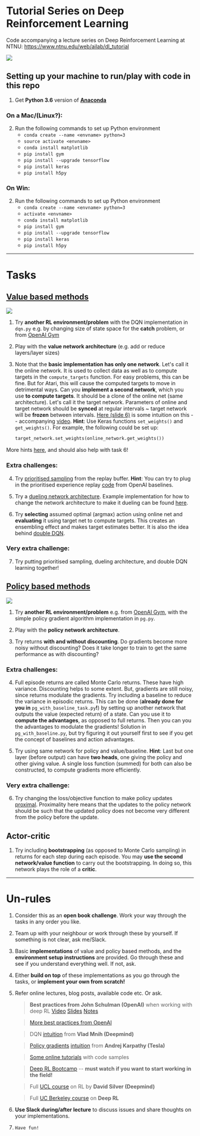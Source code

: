 # Tutorial Series on Deep Reinforcement Learning
Code accompanying a lecture series on Deep Reinforcement Learning at NTNU: https://www.ntnu.edu/web/ailab/dl_tutorial

![](https://github.com/traai/drl-tutorial/blob/master/assets/drl-tutorial.png?raw=true)

## Setting up your machine to run/play with code in this repo

1. Get __Python 3.6__ version of [__Anaconda__](https://www.anaconda.com/download/)

### On a Mac/(Linux?):
2. Run the following commands to set up Python environment
	* `conda create --name <envname> python=3`
	* `source activate <envname>`
	* `conda install matplotlib`
	* `pip install gym`
	* `pip install --upgrade tensorflow`
	* `pip install keras`
	* `pip install h5py`

### On Win:
2. Run the following commands to set up Python environment
	* `conda create --name <envname> python=3`
	* `activate <envname>`
	* `conda install matplotlib`
	* `pip install gym`
	* `pip install --upgrade tensorflow`
	* `pip install keras`
	* `pip install h5py`

---

# Tasks

## [Value based methods](https://github.com/traai/drl-tutorial/tree/master/value)

![](https://github.com/traai/drl-tutorial/blob/master/assets/catch.gif?raw=true)

1. Try **another RL environment/problem** with the DQN implementation in `dqn.py` e.g. by changing size of state space for the **catch** problem, or from [OpenAI Gym](https://gym.openai.com/envs/) 

2. Play with the **value network architecture** (e.g. add or reduce layers/layer sizes)

3. Note that the **basic implementation has only one network**. Let's call it the online network. It is used to collect data as well as to compute targets in the `compute_targets` function. For easy problems, this can be fine. But for Atari, this will cause the computed targets to move in detrimental ways. Can you **implement a second network**, which you use **to compute targets**. It should be a clone of the online net (same architecture). Let's call it the target network. Parameters of online and target network should be **synced** at regular intervals ~ target network will be **frozen** between intervals. [Here (slide 6)](https://drive.google.com/file/d/0BxXI_RttTZAhVUhpbDhiSUFFNjg/view) is some intuition on this -- accompanying [video](https://www.youtube.com/watch?v=fevMOp5TDQs). **Hint**: Use Keras functions `set_weights()` and `get_weights()`. For example, the following could be set up:

	```python
	target_network.set_weights(online_network.get_weights())
	```
More hints [here](https://github.com/keon/deep-q-learning/blob/master/ddqn.py), and should also help with task 6!

### Extra challenges:

4. Try [prioritised sampling](https://arxiv.org/pdf/1511.05952.pdf) from the replay buffer. **Hint**: You can try to plug in the prioritised experience replay [code](https://github.com/openai/baselines/blob/master/baselines/deepq/replay_buffer.py) from OpenAI baselines.

5. Try a [dueling network architecture](https://arxiv.org/pdf/1511.06581.pdf). Example implementation for how to change the network architecture to make it dueling can be found [here](https://github.com/matthiasplappert/keras-rl/blob/master/rl/agents/dqn.py#L89).

6. Try **selecting** assumed optimal (argmax) action using online net and **evaluating** it using target net to compute targets. This creates an ensembling effect and makes target estimates better. It is also the idea behind [double DQN](https://arxiv.org/pdf/1509.06461.pdf).


### Very extra challenge:

7. Try putting prioritised sampling, dueling architecture, and double DQN learning together!

## [Policy based methods](https://github.com/traai/drl-tutorial/tree/master/pg)

![](https://github.com/traai/drl-tutorial/blob/master/assets/balance.gif?raw=true)

1. Try **another RL environment/problem** e.g. from [OpenAI Gym](https://gym.openai.com/envs/), with the simple policy gradient algorithm implementation in `pg.py`.

2. Play with the **policy network architecture**.

3. Try returns **with and without discounting**. Do gradients become more noisy without discounting? Does it take longer to train to get the same performance as with discounting?

### Extra challenges:

4. Full episode returns are called Monte Carlo returns. These have high variance. Discounting helps to some extent. But, gradients are still noisy, since returns modulate the gradients. Try including a baseline to reduce the variance in episodic returns. This can be done (**already done for you in** `pg_with_baseline_task.py`**!**) by setting up another network that outputs the value (expected return) of a state. Can you use it to **compute the advantages**, as opposed to full returns. Then you can you the advantages to modulate the gradients! Solution in `pg_with_baseline.py`, but try figuring it out yourself first to see if you get the concept of baselines and action advantages.

5. Try using same network for policy and value/baseline. **Hint**: Last but one layer (before output) can have **two heads**, one giving the policy and other giving value. A single loss function (summed) for both can also be constructed, to compute gradients more efficiently. 

### Very extra challenge:
6. Try changing the loss/objective function to make policy updates [proximal](https://arxiv.org/pdf/1707.06347.pdf). Proximality here means that the updates to the policy network should be such that the updated policy does not become very different from the policy before the update.

## Actor-critic
1. Try including **bootstrapping** (as opposed to Monte Carlo sampling) in returns for each step during each episode. You may **use the second network/value function** to carry out the bootstrapping. In doing so, this network plays the role of a **critic**.

---

# Un-rules

1. Consider this as an **open book challenge**. Work your way through the tasks in any order you like. 

2. Team up with your neighbour or work through these by yourself. If something is not clear, ask me/Slack.

3. Basic **implementations** of value and policy based methods, and the **environment setup instructions** are provided. Go through these and see if you understand everything well. If not, ask. 

4. Either **build on top** of these implementations as you go through the tasks, or **implement your own from scratch!** 

5. Refer online lectures, blog posts, available code etc. Or ask.

	> **Best practices from John Schulman (OpenAI)** when working with deep RL
		[Video](https://www.youtube.com/watch?v=8EcdaCk9KaQ&feature=youtu.be)
		[Slides](https://drive.google.com/file/d/0BxXI_RttTZAhc2ZsblNvUHhGZDA/view) [Notes](https://github.com/williamFalcon/DeepRLHacks)

	> [More best practices from OpenAI](https://blog.openai.com/openai-baselines-dqn/)
 	
 	> DQN [intuition](https://www.youtube.com/watch?v=fevMOp5TDQs) from **Vlad Mnih (Deepmind)**
	
	> [Policy gradients](https://www.youtube.com/watch?v=tqrcjHuNdmQ) [intuition](http://karpathy.github.io/2016/05/31/rl/) from **Andrej Karpathy (Tesla)**
	
	> [Some online tutorials](https://medium.com/emergent-future/simple-reinforcement-learning-with-tensorflow-part-0-q-learning-with-tables-and-neural-networks-d195264329d0) with code samples
	
	> [Deep RL Bootcamp](https://sites.google.com/view/deep-rl-bootcamp/lectures) -- **must watch if you want to start working in the field!**
	
	> Full [UCL course](http://www0.cs.ucl.ac.uk/staff/d.silver/web/Teaching.html) on RL by **David Silver (Deepmind)**
	
	> Full [UC Berkeley course](http://rll.berkeley.edu/deeprlcourse/) on **Deep RL** 

6. **Use Slack during/after lecture** to discuss issues and share thoughts on your implementations.

7. `Have fun!`